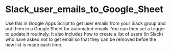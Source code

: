 # Slack_user_emails_to_Google_Sheet
Use this in Google Apps Script to get user emails from your Slack group and put them in a Google Sheet for automated emails.  You can then set a trigger to update it routinely.  It also includes how to create a list of users (in Slack) who have asked not to get email so that they can be removed befoe the new list is made each time.

